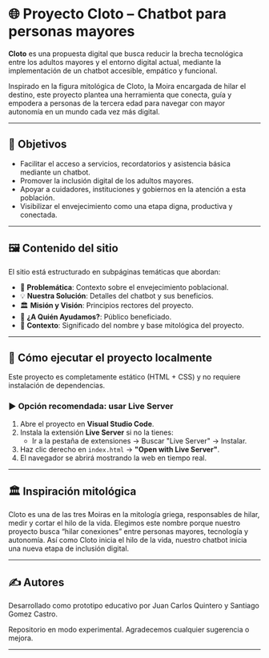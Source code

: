# 🌐 Proyecto Cloto – Chatbot para personas mayores

**Cloto** es una propuesta digital que busca reducir la brecha tecnológica entre los adultos mayores y el entorno digital actual, mediante la implementación de un chatbot accesible, empático y funcional.

Inspirado en la figura mitológica de Cloto, la Moira encargada de hilar el destino, este proyecto plantea una herramienta que conecta, guía y empodera a personas de la tercera edad para navegar con mayor autonomía en un mundo cada vez más digital.

---

## 🎯 Objetivos

- Facilitar el acceso a servicios, recordatorios y asistencia básica mediante un chatbot.
- Promover la inclusión digital de los adultos mayores.
- Apoyar a cuidadores, instituciones y gobiernos en la atención a esta población.
- Visibilizar el envejecimiento como una etapa digna, productiva y conectada.

---

## 🖼️ Contenido del sitio

El sitio está estructurado en subpáginas temáticas que abordan:

- 📌 **Problemática**: Contexto sobre el envejecimiento poblacional.
- 💡 **Nuestra Solución**: Detalles del chatbot y sus beneficios.
- 🏛️ **Misión y Visión**: Principios rectores del proyecto.
- 🧭 **¿A Quién Ayudamos?**: Público beneficiado.
- 🏺 **Contexto**: Significado del nombre y base mitológica del proyecto.

---

## 🚀 Cómo ejecutar el proyecto localmente

Este proyecto es completamente estático (HTML + CSS) y no requiere instalación de dependencias.

### ▶️ Opción recomendada: usar Live Server

1. Abre el proyecto en **Visual Studio Code**.
2. Instala la extensión **Live Server** si no la tienes:
   - Ir a la pestaña de extensiones → Buscar "Live Server" → Instalar.
3. Haz clic derecho en `index.html` → **"Open with Live Server"**.
4. El navegador se abrirá mostrando la web en tiempo real.

---

## 🏛️ Inspiración mitológica

Cloto es una de las tres Moiras en la mitología griega, responsables de hilar, medir y cortar el hilo de la vida. Elegimos este nombre porque nuestro proyecto busca “hilar conexiones” entre personas mayores, tecnología y autonomía. Así como Cloto inicia el hilo de la vida, nuestro chatbot inicia una nueva etapa de inclusión digital.

---

## ✍️ Autores

Desarrollado como prototipo educativo por Juan Carlos Quintero y Santiago Gomez Castro.

Repositorio en modo experimental. Agradecemos cualquier sugerencia o mejora.

---
